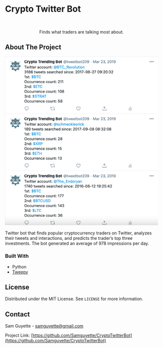 # Crypto Twitter Bot



<!-- PROJECT HEADER -->
<br />
<p align="center">

  <p align="center">
    Finds what traders are talking most about.
  </p>
</p>


<!-- ABOUT THE PROJECT -->
## About The Project

![Twitter Screenshot][product-screenshot]

Twitter bot that finds popular cryptocurrency traders on Twitter, analyzes their tweets and interactions, and predicts the trader’s top three investments. The bot generated an average of 978 impressions per day. 

### Built With

* Python
* [Tweepy](https://docs.tweepy.org/en/latest/api.html)

<!-- LICENSE -->
## License

Distributed under the MIT License. See `LICENSE` for more information.



<!-- CONTACT -->
## Contact

Sam Guyette - samguyette@gmail.com

Project Link: [https://github.com/Samguyette/CryptoTwitterBot](https://github.com/Samguyette/CryptoTwitterBot)



[product-screenshot]: screenShot.jpg

